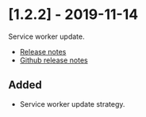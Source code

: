 # [1.2.2] - 2019-11-14
Service worker update.

* [Release notes](main,release_v1v2v2)
* [Github release notes](https://github.com/peterlembke/infohub/releases/tag/v1.2.2)

## Added
- Service worker update strategy.
